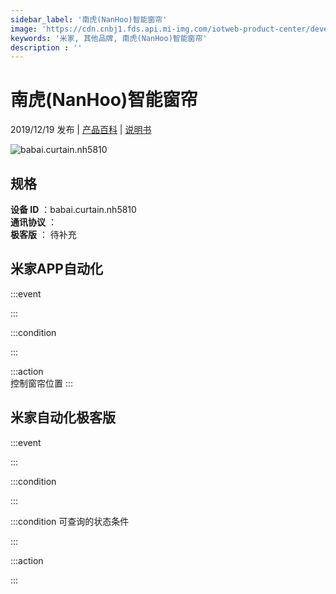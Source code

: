 ```yaml
---
sidebar_label: '南虎(NanHoo)智能窗帘'
image: 'https://cdn.cnbj1.fds.api.mi-img.com/iotweb-product-center/developer_1572938243178TpWRrGSV.png?GalaxyAccessKeyId=AKVGLQWBOVIRQ3XLEW&Expires=9223372036854775807&Signature=Vgdl4hUejU5CPVH/IQlJXhZGyGA='
keywords: '米家, 其他品牌, 南虎(NanHoo)智能窗帘'
description : ''
---
```

# 南虎(NanHoo)智能窗帘

2019/12/19 发布 | [产品百科](https://home.mi.com/webapp/content/baike/product/index.html?model=babai.curtain.nh5810/) | [说明书](https://home.mi.com/views/introduction.html?model=babai.curtain.nh5810&region=cn)

![babai.curtain.nh5810](https://cdn.cnbj1.fds.api.mi-img.com/iotweb-product-center/developer_1572938243178TpWRrGSV.png?GalaxyAccessKeyId=AKVGLQWBOVIRQ3XLEW&Expires=9223372036854775807&Signature=Vgdl4hUejU5CPVH/IQlJXhZGyGA=)

## 规格  
> 
**设备 ID** ：babai.curtain.nh5810  
**通讯协议** ：  
**极客版**  ： 待补充 


## 米家APP自动化  

:::event  

:::

:::condition  

:::

:::action   
控制窗帘位置
:::

## 米家自动化极客版  

:::event  

:::

:::condition  

:::

:::condition 可查询的状态条件  

:::

:::action  

:::

        
